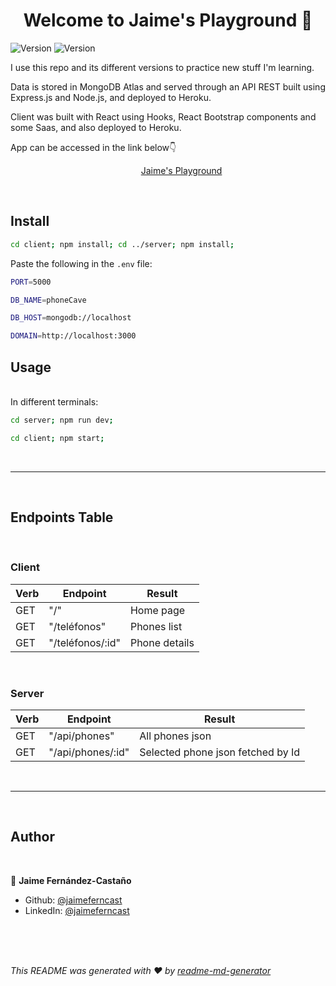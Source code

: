 <h1 align="center">Welcome to Jaime's Playground 👋</h1>
<p>
  <img alt="Version" src="https://img.shields.io/badge/version-1.0.0-blue.svg?cacheSeconds=2592000" />
  <img alt="Version" src="https://img.shields.io/badge/version-1.0.0-blue.svg?cacheSeconds=2592000" />
</p>

I use this repo and its different versions to practice new stuff I'm learning.

Data is stored in MongoDB Atlas and served through an API REST built using Express.js and Node.js, and deployed to Heroku.

Client was built with React using Hooks, React Bootstrap components and some Saas, and also deployed to Heroku.

App can be accessed in the link below👇

&nbsp; &nbsp; &nbsp; &nbsp; &nbsp; &nbsp; &nbsp; &nbsp; &nbsp; &nbsp; &nbsp; &nbsp; &nbsp; &nbsp; &nbsp; &nbsp; &nbsp; &nbsp; &nbsp; &nbsp; &nbsp; &nbsp; &nbsp; &nbsp; &nbsp; &nbsp; &nbsp;[Jaime's Playground](https://jaimes-playground.herokuapp.com/)

<br/>

## Install

```sh
cd client; npm install; cd ../server; npm install;
```
Paste the following in the <code>.env</code> file:

```sh
PORT=5000

DB_NAME=phoneCave

DB_HOST=mongodb://localhost

DOMAIN=http://localhost:3000
```

## Usage

<br/>
In different terminals:

```sh
cd server; npm run dev;
```
```sh
cd client; npm start;
```
<br/>
<hr>
<br/>

## Endpoints Table

<br/>

### Client

| Verb | Endpoint         | Result        |
| ---- | ---------------- | ------------- |
| GET  | "/"              | Home page     |
| GET  | "/teléfonos"     | Phones list   |
| GET  | "/teléfonos/:id" | Phone details |

<br/>

### Server

| Verb | Endpoint            | Result                              |
| ---- | ------------------- | ----------------------------------- |
| GET  | "/api/phones"       | All phones json              |
| GET  | "/api/phones/:id"   | Selected phone json fetched by Id  |

<br/>
<hr>
<br/>

## Author

<br/>

👤 **Jaime Fernández-Castaño**

* Github: [@jaimeferncast](https://github.com/jaimeferncast)
* LinkedIn: [@jaimeferncast](https://linkedin.com/in/jaimeferncast)

<br/>
<br/>
<br/>

_This README was generated with ❤️ by [readme-md-generator](https://github.com/kefranabg/readme-md-generator)_